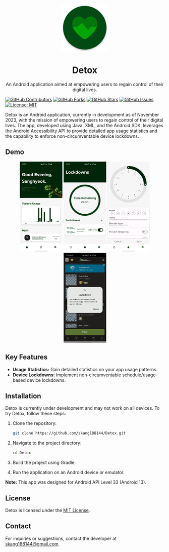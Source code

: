 <br />
<div align="center">
  <a href="https://github.com/skang188144/Detox">
    <img src="app/src/main/res/mipmap-xxxhdpi/ic_launcher_no_text_round.png" alt="Logo" width="150" height="150">
  </a>

  <h1 align="center">Detox</h1>

  <p align="center">
    An Android application aimed at empowering users to regain control of their digital lives.
    <br />
  </p>

</div>

[![GitHub Contributors](https://img.shields.io/github/contributors/skang188144/Detox.svg?label=Contributors)](https://github.com/skang188144/Detox/graphs/contributors) [![GitHub Forks](https://img.shields.io/github/forks/skang188144/Detox.svg?label=Forks)](https://github.com/skang188144/Detox/forks) [![GitHub Stars](https://img.shields.io/github/stars/skang188144/Detox.svg?label=Stars)](https://github.com/skang188144/Detox/stargazers) [![GitHub Issues](https://img.shields.io/github/issues/skang188144/Detox.svg?label=Issues)](https://github.com/skang188144/Detox/issues) [![License: MIT](https://img.shields.io/badge/License-MIT-yellow.svg)](https://opensource.org/licenses/MIT)

Detox is an Android application, currently in development as of November 2023, with the mission of empowering users to regain control of their digital lives. The app, developed using Java, XML, and the Android SDK, leverages the Android Accessibility API to provide detailed app usage statistics and the capability to enforce non-circumventable device lockdowns.

## Demo
<div align="center">
    <img src="demo/Home.png" width="135" height="285"> <img src="demo/Lockdowns.png" width="135" height="285"> <img src="demo/Edit.png" width="135" height="285"> <img src="demo/Blocked.png" width="135" height="285">
</div>

## Key Features

- **Usage Statistics:** Gain detailed statistics on your app usage patterns.
- **Device Lockdowns:** Implement non-circumventable schedule/usage-based device lockdowns.

## Installation

Detox is currently under development and may not work on all devices. To try Detox, follow these steps:

1. Clone the repository:
   ```bash
   git clone https://github.com/skang188144/Detox.git
   ```

2. Navigate to the project directory:
   ```bash
   cd Detox
   ```

3. Build the project using Gradle.

4. Run the application on an Android device or emulator.

**Note:** This app was designed for Android API Level 33 (Android 13).

## License

Detox is licensed under the [MIT License](https://opensource.org/licenses/MIT).

## Contact

For inquiries or suggestions, contact the developer at skang188144@gmail.com.
